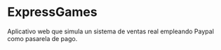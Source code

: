 # ExpressGames
Aplicativo web que simula un sistema de ventas real empleando Paypal como pasarela de pago.
